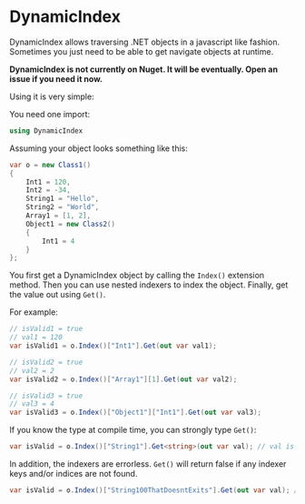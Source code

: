 # DynamicIndex

DynamicIndex allows traversing .NET objects in a javascript like fashion. Sometimes you just need to be able to get navigate objects at runtime.

__DynamicIndex is not currently on Nuget. It will be eventually. Open an issue if you need it now.__

Using it is very simple:

You need one import:

```csharp
using DynamicIndex
```

Assuming your object looks something like this:

```csharp
var o = new Class1() 
{
    Int1 = 120,
    Int2 = -34,
    String1 = "Hello",
    String2 = "World",
    Array1 = [1, 2],
    Object1 = new Class2() 
    {
        Int1 = 4
    }
};
```

You first get a DynamicIndex object by calling the `Index()` extension method. Then you can use nested indexers to index the object. Finally, get the value out using `Get()`.

For example:

```csharp
// isValid1 = true
// val1 = 120
var isValid1 = o.Index()["Int1"].Get(out var val1);

// isValid2 = true
// val2 = 2
var isValid2 = o.Index()["Array1"][1].Get(out var val2);

// isValid3 = true
// val3 = 4
var isValid3 = o.Index()["Object1"]["Int1"].Get(out var val3);
```

If you know the type at compile time, you can strongly type `Get()`:

```csharp
var isValid = o.Index()["String1"].Get<string>(out var val); // val is type string, not object
```

In addition, the indexers are errorless. `Get()` will return false if any indexer keys and/or indices are not found.

```csharp
var isValid = o.Index()["String100ThatDoesntExits"].Get(out var val); // returns false;
```

